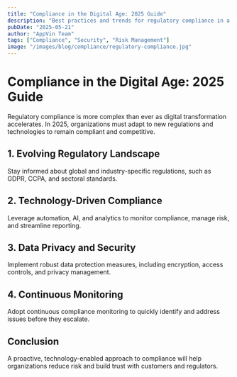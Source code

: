 ```yaml
---
title: "Compliance in the Digital Age: 2025 Guide"
description: "Best practices and trends for regulatory compliance in a rapidly evolving digital world."
pubDate: "2025-05-21"
author: "AppVin Team"
tags: ["Compliance", "Security", "Risk Management"]
image: "/images/blog/compliance/regulatory-compliance.jpg"
---
```


# Compliance in the Digital Age: 2025 Guide

Regulatory compliance is more complex than ever as digital transformation accelerates. In 2025, organizations must adapt to new regulations and technologies to remain compliant and competitive.

## 1. Evolving Regulatory Landscape
Stay informed about global and industry-specific regulations, such as GDPR, CCPA, and sectoral standards.

## 2. Technology-Driven Compliance
Leverage automation, AI, and analytics to monitor compliance, manage risk, and streamline reporting.

## 3. Data Privacy and Security
Implement robust data protection measures, including encryption, access controls, and privacy management.

## 4. Continuous Monitoring
Adopt continuous compliance monitoring to quickly identify and address issues before they escalate.

## Conclusion
A proactive, technology-enabled approach to compliance will help organizations reduce risk and build trust with customers and regulators.
